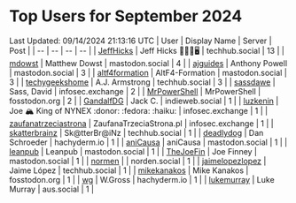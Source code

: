 # Top Users for September 2024
Last Updated: 09/14/2024 21:13:16 UTC
| User | Display Name | Server | Post |
| -- | -- | -- | -- |
| [JeffHicks](https://techhub.social/@JeffHicks) | Jeff Hicks 🐶🎼🍷🖥️ | techhub.social | 13 |
| [mdowst](https://mastodon.social/@mdowst) | Matthew Dowst | mastodon.social | 4 |
| [ajguides](https://mastodon.social/@ajguides) | Anthony Powell | mastodon.social | 3 |
| [altf4formation](https://mastodon.social/@altf4formation) | AltF4-Formation | mastodon.social | 3 |
| [techygeekshome](https://techhub.social/@techygeekshome) | A.J. Armstrong | techhub.social | 3 |
| [sassdawe](https://infosec.exchange/@sassdawe) | Sass, David | infosec.exchange | 2 |
| [MrPowerShell](https://fosstodon.org/@MrPowerShell) | MrPowerShell | fosstodon.org | 2 |
| [GandalfDG](https://indieweb.social/@GandalfDG) | Jack C. | indieweb.social | 1 |
| [luzkenin](https://infosec.exchange/@luzkenin) | Joe 🏔️ King of NYNEX :donor: :fedora: :haiku: | infosec.exchange | 1 |
| [zaufanatrzeciastrona](https://infosec.exchange/@zaufanatrzeciastrona) | ZaufanaTrzeciaStrona.pl | infosec.exchange | 1 |
| [skatterbrainz](https://techhub.social/@skatterbrainz) | Sk@tterBr@iNz | techhub.social | 1 |
| [deadlydog](https://hachyderm.io/@deadlydog) | Dan Schroeder | hachyderm.io | 1 |
| [aniCausa](https://mastodon.social/@aniCausa) | aniCausa | mastodon.social | 1 |
| [leanpub](https://mastodon.social/@leanpub) | Leanpub | mastodon.social | 1 |
| [TheJoeFin](https://mastodon.social/@TheJoeFin) | Joe Finney | mastodon.social | 1 |
| [normen](https://norden.social/@normen) |  | norden.social | 1 |
| [jaimelopezlopez](https://techhub.social/@jaimelopezlopez) | Jaime López | techhub.social | 1 |
| [mikekanakos](https://fosstodon.org/@mikekanakos) | Mike Kanakos | fosstodon.org | 1 |
| [wg](https://hachyderm.io/@wg) | W.Gross | hachyderm.io | 1 |
| [lukemurray](https://aus.social/@lukemurray) | Luke Murray | aus.social | 1 |
